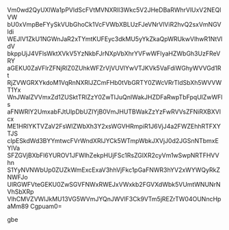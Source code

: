 Vm0wd2QyUXlWa1pPVldScFVtMVNXRll3Wkc5V2JHeDBaRWhrVlUxV2NEQlVW
bU0xVmpBeFYySkVUbGhoCk1VcFVWbXBLUzFJeVNrVlViR2hvQ2sxVmNGVldi
WEJIV1ZkU1NGWnJaR2xTYmtKUFEyc3dkMU5yYkZkaQpWRUkwVlhwR1NtVldV
bkppUjJ4VFlsWktXVkV5YzNkbFJrNXpVbXhrYVFwWFIyaHZWbGh3UzFReVRY
aGEKU0ZaVFlrZFNjRlZ0ZUhkWFZrVjVUVlYwVTJKVk5VaFdiWGhyWVVGd1Rt
RjZVWGRXYkdoM1VqRnNXRlJZCmFHb0tVbGRTY0ZWcVRrTldSbXh5WVVWT1Yx
WnJWalZVVmxZd1ZUSktTRlZzY0ZwTlJuQnlWakJHZDFaRwpTbFpqUlZwWFls
aFNWRlY2UmxabFJtUlpDbUZIYjB0VmJHUTBWakZzYzFwRVVsZFNiRXBXVlcx
ME1HRlYKTVZaV2FsWlZWbXh3Y2xsWGVHRmpiR1J6VjJ4a2FWZEhhRTFXYTJS
clpESkdWd3BYYmtwcFVrWndXRlJYCk5WTmpWbkJXVjJ0d2JGSnNTbmxEYlVa
SFZGVjBXbFl6YUROV1JFWlhZekpHUjFSc1RsZGlXR2cyVm1wSwpNRTFHVVhn
S1YyNVNWbUp0ZUZkWmExcExaV3hhVjFkc1pGaFNWR3hYV2xWYWQyRkZNWFJo
UlRGWFVteGEKU0ZwSGVFNWxRWEJxVWxkb2FGVXdWbk5VUmtWNUNrNVhSbXRp
VlhCMVZVWlJkMU13VG5WVmJYQnJWVlF3Ck9VTm5jREZrTW04OUNncHpaMm89
Cgpuam0=

gbe